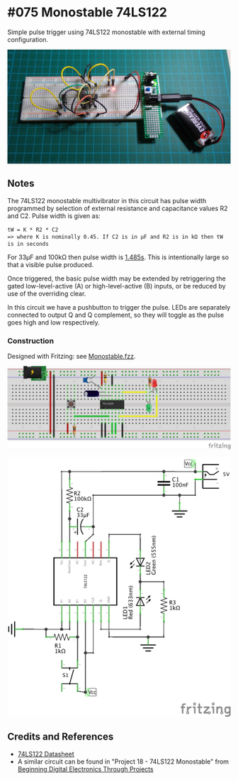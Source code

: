 # #075 Monostable 74LS122

Simple pulse trigger using 74LS122 monostable with external timing configuration.

![The Build](./assets/Monostable_build.jpg?raw=true)

## Notes

The 74LS122 monostable multivibrator in this circuit has pulse width programmed by selection of external resistance and capacitance values
R2 and C2. Pulse width is given as:

    tW = K * R2 * C2
    => where K is nominally 0.45. If C2 is in μF and R2 is in kΩ then tW is in seconds

For 33μF and 100kΩ then pulse width is [1.485s](https://www.wolframalpha.com/input/?i=0.45+*+100+*+10^3+*+33+*+10^-6).
This is intentionally large so that a visible pulse produced.

Once triggered, the basic pulse width may be extended by retriggering the gated low-level-active (A) or high-level-active (B) inputs,
or be reduced by use of the overriding clear.

In this circuit we have a pushbutton to trigger the pulse. LEDs are separately connected to output Q and Q complement,
so they will toggle as the pulse goes high and low respectively.

### Construction

Designed with Fritzing: see [Monostable.fzz](./Monostable.fzz).

![The Breadboard](./assets/Monostable_bb.jpg?raw=true)

![The Schematic](./assets/Monostable_schematic.jpg?raw=true)

## Credits and References

* [74LS122 Datasheet](https://www.futurlec.com/74LS/74LS122.shtml)
* A similar circuit can be found in "Project 18 - 74LS122 Monostable" from [Beginning Digital Electronics Through Projects](../../books/beginning-digital-electronics-through-projects/)
